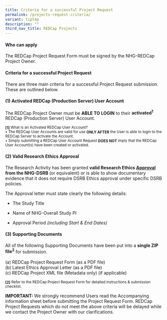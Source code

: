 ```yaml
---
title: Criteria for a successful Project Request
permalink: /projects-request-criteria/
variant: tiptap
description: ""
third_nav_title: REDCap Projects
---
```

<h4><strong>Who can apply</strong></h4>
<p>The REDCap Project Request Form must be signed by the NHG-REDCap Project
Owner.</p>
<h4><strong>Criteria for a successful Project Request</strong></h4>
<p>There are three main criteria for a successful Project Request submission.
These are outlined below.</p>
<p></p>
<h4>(1) Activated REDCap (Production Server) User Account</h4>
<p>The REDCap Project Owner must be <strong>ABLE TO LOGIN</strong> to their <strong>activated<sup>1</sup></strong> REDCap
(Production Server) User Account.</p>
<p><strong><sub>[1]</sub></strong><sub> What is an Activated REDCap User Account?</sub>
<br><sub>• The REDCap User Accounts are valid for use </sub><strong><sub>ONLY AFTER</sub></strong><sub> the User is able to login to the REDCap Server to activate the Account.</sub>
<br><sub>• Simply submitting a REDCap User Account Request </sub><strong><sub>DOES NOT</sub></strong><sub> imply that the REDCap User Account(s) have been created or activated.</sub>
</p>
<p></p>
<p></p>
<h4>(2) Valid Research Ethics Approval</h4>
<p>The Research Activity has been granted <strong>valid Research Ethics <a href="https://redcapsupport.gri.nhg.com.sg/supported-activities/" rel="noopener nofollow" target="_blank">Approval</a> from the NHG-DSRB </strong>(or
equivalent) or is able to show documentary evidence that it does not require
DSRB Ethics approval under specific DSRB policies.</p>
<p>The Approval letter must state clearly the following details:</p>
<ul data-tight="true" class="tight">
<li>
<p>The Study Title</p>
</li>
<li>
<p>Name of NHG-Overall Study PI</p>
</li>
<li>
<p>Approval Period <em>(including Start &amp; End Dates)</em>
</p>
</li>
</ul>
<p></p>
<p></p>
<h4>(3) Supporting Documents</h4>
<p>All of the following Supporting Documents have been put into a <strong>single ZIP file<sup>2</sup></strong> for
submission.
<br>
<br>(a) REDCap Project Request Form (as a PDF file)
<br>(b) Latest Ethics Approval Letter (as a PDF file)
<br>(c) REDCap Project XML file (Metadata only) (if applicable)</p>
<p><strong><sub>[2]</sub></strong><sub> Refer to the REDCap Project Request Form for detailed instructions &amp; submission checklist.</sub>
</p>
<p></p>
<p></p>
<p><strong>IMPORTANT: </strong>We strongly recommend Users read the Accompanying
information sheet before submitting the Project Request Form. REDCap Project
Requests which do not meet the above criteria will be delayed while we
contact the Project Owner with our clarifications.</p>
<p></p>